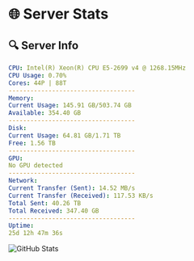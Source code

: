 # 🌐 Server Stats
## 🔍 Server Info
```yaml
CPU: Intel(R) Xeon(R) CPU E5-2699 v4 @ 1268.15MHz
CPU Usage: 0.70%
Cores: 44P | 88T
-----------------------------------
Memory:
Current Usage: 145.91 GB/503.74 GB
Available: 354.40 GB
-----------------------------------
Disk:
Current Usage: 64.81 GB/1.71 TB
Free: 1.56 TB
-----------------------------------
GPU:
No GPU detected
-----------------------------------
Network:
Current Transfer (Sent): 14.52 MB/s
Current Transfer (Received): 117.53 KB/s
Total Sent: 40.26 TB
Total Received: 347.40 GB
-----------------------------------
Uptime:
25d 12h 47m 36s
```
![GitHub Stats](https://img.shields.io/badge/Updated-2025-04-02_10:10:25-blue)
